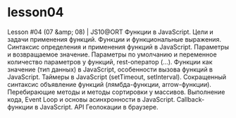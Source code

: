 # lesson04
Lesson #04 (07 &amp;amp; 08) | JS10@ORT Функции в JavaScript.  Цели и задачи применения функций. Функции и функциональные выражения. Синтаксис определения и применения функций в JavaScript. Параметры и возвращаемое значение. Параметры по умолчанию и переменное количество параметров у функций, rest-оператор (...). Функции как значение (тип данных) в JavaScript, особенности вызова функций в JavaScript. Таймеры в JavaScript (setTimeout, setInterval). Сокращенный синтаксис объявление функций (лямбда-функции, arrow-функции). Перебирающие методы и методы сортировки у массивов. Выполнение кода, Event Loop и основы асинхронности в JavaScript. Callback-функции в JavaScript. API Геолокации в браузере.
